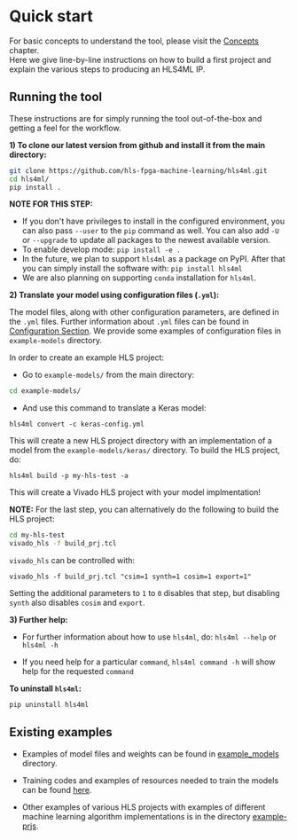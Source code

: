 # Quick start

For basic concepts to understand the tool, please visit the <a href="../CONCEPTS.html">Concepts</a> chapter.  
Here we give line-by-line instructions on how to build a first project and explain the various steps to producing an HLS4ML IP.

## Running the tool

These instructions are for simply running the tool out-of-the-box and getting a feel for the workflow.  

**1) To clone our latest version from github and install it from the main directory:**

```Bash
git clone https://github.com/hls-fpga-machine-learning/hls4ml.git
cd hls4ml/
pip install .
```

**NOTE FOR THIS STEP:**
- If you don't have privileges to install in the configured environment, you can also pass `--user` to the `pip` command as well. You can also add `-U` or `--upgrade` to update all packages to the newest available version. 
- To enable develop mode: `pip install -e .`
- In the future, we plan to support `hls4ml` as a package on PyPI. After that you can simply install the software with: `pip install hls4ml`
- We are also planning on supporting `conda` installation for `hls4ml`.


**2) Translate your model using configuration files (`.yml`):** 

The model files, along with other configuration parameters, are defined in the `.yml` files.
Further information about `.yml` files can be found in <a href="CONFIGURATION.html">Configuration Section</a>.
We provide some examples of configuration files in `example-models` directory.

In order to create an example HLS project:

- Go to `example-models/` from the main directory: 

```Bash
cd example-models/
```

- And use this command to translate a Keras model:

```
hls4ml convert -c keras-config.yml
```

This will create a new HLS project directory with an implementation of a model from the `example-models/keras/` directory.
To build the HLS project, do:

```
hls4ml build -p my-hls-test -a
```

This will create a Vivado HLS project with your model implmentation!

**NOTE:** For the last step, you can alternatively do the following to build the HLS project:

```Bash
cd my-hls-test
vivado_hls -f build_prj.tcl
```

`vivado_hls` can be controlled with:

```
vivado_hls -f build_prj.tcl "csim=1 synth=1 cosim=1 export=1"
```

Setting the additional parameters to `1` to `0` disables that step, but disabling `synth` also disables `cosim` and `export`.

**3) Further help:**

- For further information about how to use `hls4ml`, do: `hls4ml --help` or `hls4ml -h`

- If you need help for a particular `command`, `hls4ml command -h` will show help for the requested `command`

**To uninstall `hls4ml`:** 

```Bash
pip uninstall hls4ml
```

## Existing examples

- Examples of model files and weights can be found in [example_models](https://github.com/hls-fpga-machine-learning/hls4ml/tree/master/example-models) directory.

- Training codes and examples of resources needed to train the models can be found [here](https://github.com/hls-fpga-machine-learning/keras-training).

- Other examples of various HLS projects with examples of different machine learning algorithm implementations is in the directory [example-prjs](https://github.com/hls-fpga-machine-learning/hls4ml/tree/master/example-prjs).


